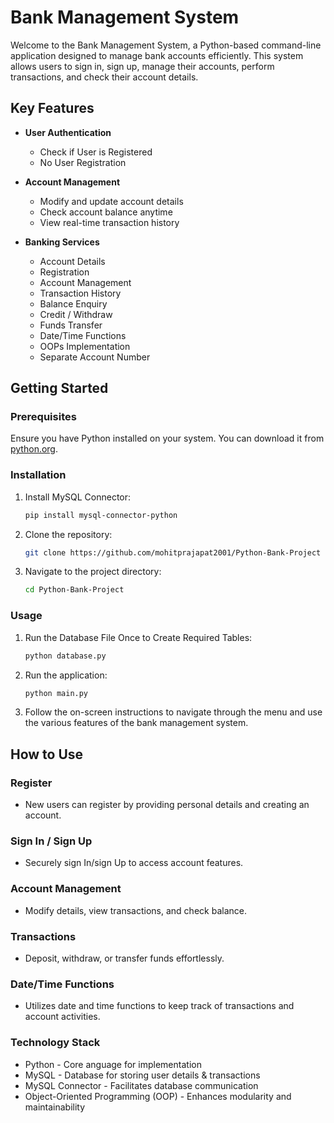 # Bank Management System

Welcome to the Bank Management System, a Python-based command-line application designed to manage bank accounts efficiently. This system allows users to sign in, sign up, manage their accounts, perform transactions, and check their account details.

## Key Features

- **User Authentication**
  - Check if User is Registered
  - No User Registration

- **Account Management**
  - Modify and update account details
  - Check account balance anytime
  - View real-time transaction history

- **Banking Services**
  - Account Details
  - Registration
  - Account Management
  - Transaction History
  - Balance Enquiry
  - Credit / Withdraw
  - Funds Transfer
  - Date/Time Functions
  - OOPs Implementation
  - Separate Account Number

## Getting Started

### Prerequisites

Ensure you have Python installed on your system. You can download it from [python.org](https://www.python.org/downloads/).

### Installation
1. Install MySQL Connector:
    ```bash
    pip install mysql-connector-python
    ```
2. Clone the repository:
    ```bash
    git clone https://github.com/mohitprajapat2001/Python-Bank-Project
    ```
3. Navigate to the project directory:
    ```bash
    cd Python-Bank-Project
    ```

### Usage
1. Run the Database File Once to Create Required Tables:
    ```bash
    python database.py
    ```
2. Run the application:
    ```bash
    python main.py
    ```
3. Follow the on-screen instructions to navigate through the menu and use the various features of the bank management system.

## How to Use

### Register

- New users can register by providing personal details and creating an account.

### Sign In / Sign Up
- Securely sign In/sign Up  to access account features.
### Account Management

- Modify details, view transactions, and check balance.

### Transactions

 - Deposit, withdraw, or transfer funds effortlessly.


### Date/Time Functions

- Utilizes date and time functions to keep track of transactions and account activities.

### Technology Stack
- Python - Core anguage for implementation
- MySQL - Database for storing user details & transactions
- MySQL Connector - Facilitates database communication
- Object-Oriented Programming (OOP) - Enhances modularity and maintainability
